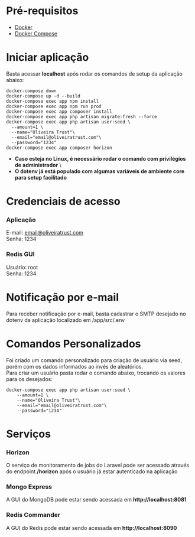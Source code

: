 # Pré-requisitos #
* [Docker](https://docs.docker.com/get-docker/ "Docker")
* [Docker Compose](https://docs.docker.com/compose/install/ "Docker Compose")

# Iniciar aplicação #
Basta acessar **localhost** após rodar os comandos de setup da aplicação abaixo:
```shell
docker-compose down
docker-compose up -d --build
docker-compose exec app npm install
docker-compose exec app npm run prod
docker-compose exec app composer install
docker-compose exec app php artisan migrate:fresh --force
docker-compose exec app php artisan user:seed \
  --amount=1 \
  --name="Oliveira Trust"\
  --email="email@oliveiratrust.com"\
  --password="1234"
docker-compose exec app composer horizon
```
* **Caso esteja no Linux, é necessário rodar o comando com privilégios de administrador** \
* **O dotenv já está populado com algumas variáveis de ambiente core para setup facilitado**

# Credenciais de acesso #
### Aplicação ###
E-mail: email@oliveiratrust.com \
Senha: 1234

### Redis GUI ###
Usuário: root \
Senha: 1234

# Notificação por e-mail #
Para receber notificação por e-mail, basta cadastrar o SMTP desejado no dotenv da aplicação localizado em /app/src/.env

# Comandos Personalizados #
Foi criado um comando personalizado para criação de usuário via seed, porém com os dados informados ao invés de aleatórios. \
Para criar um usuário pasta rodar o comando abaixo, trocando os valores para os desejados:
```shell
docker-compose exec app php artisan user:seed \
    --amount=1 \
    --name="Oliveira Trust"\
    --email="email@oliveiratrust.com"\
    --password="1234"
```

# Serviços #
### Horizon ###
O serviço de monitoramento de jobs do Laravel pode ser acessado através do endpoint **/horizon** após o usuário já estar autenticado na aplicação

### Mongo Express ###
A GUI do MongoDB pode estar sendo acessada em **http://localhost:8081**

### Redis Commander ###
A GUI do Redis pode estar sendo acessada em **http://localhost:8090**